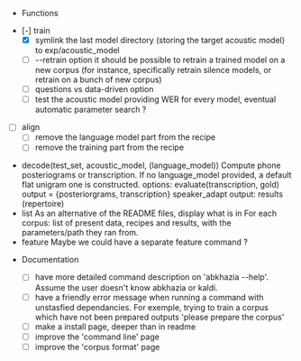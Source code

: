 <!-- -*-org-*- this comment force org-mode in emacs -->

* Functions

 - [-] train
   - [X] symlink the last model directory (storing the target acoustic
     model) to exp/acoustic_model
   - [ ] --retrain option
     it should be possible to retrain a trained model on a new corpus
     (for instance, specifically retrain silence models, or retrain on a
     bunch of new corpus)
   - [ ] questions vs data-driven option
   - [ ] test the acoustic model
     providing WER for every model, eventual automatic parameter search ?
 - [ ] align
   - [ ] remove the language model part from the recipe
   - [ ] remove the training part from the recipe
 - decode(test_set, acoustic_model, (language_model))
   Compute phone posteriograms or transcription. If no language_model
   provided, a default flat unigram one is constructed.  options:
   evaluate(transcription, gold) output = {posteriorgrams,
   transcription} speaker_adapt output: results (repertoire)
 - list
   As an alternative of the README files, display what is in
   <data-directory> For each corpus: list of present data, recipes and
   results, with the parameters/path they ran from.
 - feature
   Maybe we could have a separate feature command ?

* Documentation

  - [ ] have more detailed command description on 'abkhazia <command>
    --help'. Assume the user doesn't know abkhazia or kaldi.
  - [ ] have a friendly error message when running a command with
    unstasfied dependancies. For exemple, trying to train a corpus
    which have not been prepared outputs 'please prepare the corpus'
  - [ ] make a install page, deeper than in readme
  - [ ] improve the 'command line' page
  - [ ] improve the 'corpus format' page
